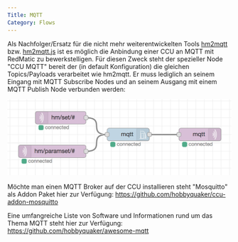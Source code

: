 ```yaml
---
Title: MQTT
Category: Flows
---
```


Als Nachfolger/Ersatz für die nicht mehr weiterentwickelten Tools [hm2mqtt](https://github.com/owagner/hm2mqtt) bzw. [hm2mqtt.js](https://guthub.com/hobbyquaker/hm2mqtt.js) ist es möglich die Anbindung einer CCU an MQTT mit RedMatic zu bewerkstelligen. Für diesen Zweck steht der spezieller Node "CCU MQTT" bereit der (in default Konfiguration) die gleichen Topics/Payloads verarbeitet wie hm2mqtt. Er muss lediglich an seinem Eingang mit MQTT Subscribe Nodes und an seinem Ausgang mit einem MQTT Publish Node verbunden werden:

![](images/mqtt.png)

Möchte man einen MQTT Broker auf der CCU installieren steht "Mosquitto" als Addon Paket hier zur Verfügung: https://github.com/hobbyquaker/ccu-addon-mosquitto

Eine umfangreiche Liste von Software und Informationen rund um das Thema MQTT steht hier zur Verfügung: https://github.com/hobbyquaker/awesome-mqtt




